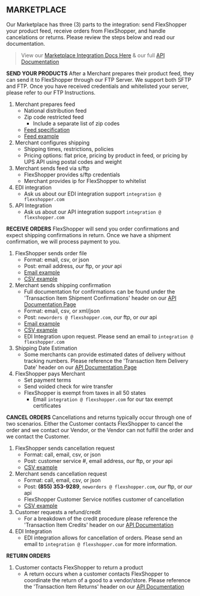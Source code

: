 ## MARKETPLACE
Our Marketplace has three (3) parts to the integration: send FlexShopper your product feed, receive orders from FlexShopper, and handle cancelations or returns.  Please review the steps below and read our documentation.

> View our [Marketplace Integration Docs Here](https://github.com/FlexShopper/docs/blob/master/assets/Marketplace.pdf) & our full [API Documentation](assets/SharedV2EndpointDocumentationV1.0.6.pdf)

**SEND YOUR PRODUCTS**
After a Merchant prepares their product feed, they can send it to FlexShopper through our FTP Server.  We support both SFTP and FTP.  Once you have received credentials and whitelisted your server, please refer to our FTP Instructions.

1. Merchant prepares feed
	- National distribution feed
	- Zip code restricted feed
		- Include a separate list of zip codes
    - [Feed specification](https://github.com/FlexShopper/docs/blob/master/assets/flexfeed.md)
	- [Feed example](https://github.com/FlexShopper/docs/blob/master/assets/example-feed.csv)
2. Merchant configures shipping
    - Shipping times, restrictions, policies 
    - Pricing options: flat price, pricing by product in feed, or pricing by UPS API using postal codes and weight
3. Merchant sends feed via s/ftp
	- FlexShopper provides s/ftp credentials
	- Merchant provides ip for FlexShopper to whitelist
4. EDI integration
    - Ask us about our EDI integration support `integration @ flexshopper.com`
 5. API Integration
 	- Ask us about our API integration support `integration @ flexshopper.com`


**RECEIVE ORDERS**
FlexShopper will send you order confirmations and expect shipping confirmations in return.  Once we have a shipment confirmation, we will process payment to you.

1. FlexShopper sends order file
	- Format: email, csv, or json
	- Post: email address, *our* ftp, or _your_ api
	- [Email example](https://github.com/FlexShopper/docs/blob/master/assets/email-order.txt)
	- [CSV example](https://github.com/FlexShopper/docs/blob/master/assets/example-order-submission.csv)
2. Merchant sends shipping confirmation
	- Full documentation for confirmations can be found under the 'Transaction Item Shipment Confirmations' header on our [API Documentation Page](assets/SharedV2EndpointDocumentationV1.0.6.pdf)
	- Format: email, csv, or xml/json
	- Post: `neworders @ flexshopper.com`, *our* ftp, or _our_ api
	- [Email example](https://github.com/FlexShopper/docs/blob/master/assets/email-shipping.txt)
	- [CSV example](https://github.com/FlexShopper/docs/blob/master/assets/example-shipment-tracking-file.csv)
	- EDI Integration upon request. Please send an email to `integration @ flexshopper.com`
3. Shipping Date Estimation
	- Some merchants can provide estimated dates of delivery without tracking numbers. Please reference the 'Transaction Item Delivery Date' header on our [API Documentation Page](assets/SharedV2EndpointDocumentationV1.0.6.pdf)
4. FlexShopper pays Merchant
	- Set payment terms
	- Send voided check for wire transfer
	- FlexShopper is exempt from taxes in all 50 states
		- Email `integration @ flexshopper.com` for our tax exempt certificates


**CANCEL ORDERS**
Cancellations and returns typically occur through one of two scenarios.  Either the Customer contacts FlexShopper to cancel the order and we contact our Vendor, or the Vendor can not fulfill the order and we contact the Customer.

1. FlexShopper sends cancellation request
	- Format: call, email, csv, or json
	- Post: customer service #, email address, *our* ftp, or _your_ api
	- [CSV example](https://github.com/FlexShopper/docs/blob/master/assets/example-order-change.csv)
2. Merchant sends cancellation request
	- Format: call, email, csv, or json
	- Post: **(855) 353-9289**, `neworders @ flexshopper.com`, *our* ftp, or _our_ api
	- FlexShopper Customer Service notifies customer of cancellation
	- [CSV example](https://github.com/FlexShopper/docs/blob/master/assets/example-order-change.csv)
3. Customer requests a refund/credit
	- For a breakdown of the credit procedure please reference the 'Transaction Item Credits' header on our [API Documentation](assets/SharedV2EndpointDocumentationV1.0.6.pdf)
4. EDI Integration
	- EDI integration allows for cancellation of orders. Please send an email to `integration @ flexshopper.com` for more information.

**RETURN ORDERS**
1. Customer contacts FlexShopper to return a product
	- A return occurs when a customer contacts FlexShopper to coordinate the return of a good to a vendor/store. Please reference the 'Transaction Item Returns' header on our [API Documentation](assets/SharedV2EndpointDocumentationV1.0.6.pdf)
